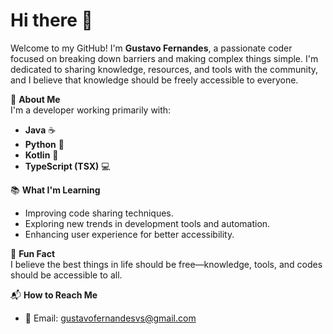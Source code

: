 # Hi there 👋

Welcome to my GitHub! I'm **Gustavo Fernandes**, a passionate coder focused on breaking down barriers and making complex things simple. I'm dedicated to sharing knowledge, resources, and tools with the community, and I believe that knowledge should be freely accessible to everyone.

🚀 **About Me**  
I'm a developer working primarily with:
- **Java** ☕
- **Python** 🐍
- **Kotlin** 📱
- **TypeScript (TSX)** 💻

📚 **What I'm Learning**  
- Improving code sharing techniques.
- Exploring new trends in development tools and automation.
- Enhancing user experience for better accessibility.

🌱 **Fun Fact**  
I believe the best things in life should be free—knowledge, tools, and codes should be accessible to all.

📬 **How to Reach Me**  
- 📧 Email: [gustavofernandesvs@gmail.com](mailto:gustavofernandesvs@gmail.com)

